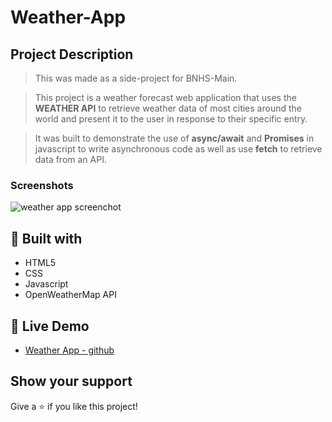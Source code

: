 # Weather-App

## Project Description

> This was made as a side-project for BNHS-Main.

> This project is a weather forecast web application that uses the **WEATHER API** to retrieve weather data of most cities around the world and present it to the user in response to their specific entry.

> It was built to demonstrate the use of **async/await** and **Promises** in javascript to write asynchronous code as well as use **fetch** to retrieve data from an API.

### Screenshots

![weather app screenchot](https://user-images.githubusercontent.com/101331023/192937994-d0c291b3-0007-4bbb-aa89-e72acb5038c3.png)

##  🔧 Built with

- HTML5
- CSS
- Javascript
- OpenWeatherMap API

## 🔴 Live Demo

- [Weather App - github](https://yogeshsaini21.github.io/weather-Application/)



## Show your support

Give a ⭐️ if you like this project!

